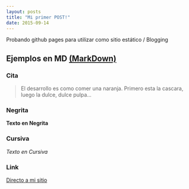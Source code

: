 ```yaml
---
layout: posts
title: "Mi primer POST!"
date: 2015-09-14
---
```


Probando github pages para utilizar como sitio estático / Blogging

## Ejemplos en MD [(MarkDown)](https://github.com/adam-p/markdown-here/wiki/Markdown-Cheatsheet)

### Cita
> El desarrollo es como comer una naranja. Primero esta la cascara, luego la dulce, dulce pulpa...

### Negrita
**Texto en Negrita**

### Cursiva
*Texto en Cursiva*

### Link
[Directo a mi sitio](www.marioromero.com.ar)

